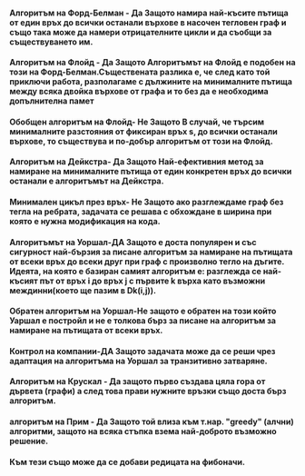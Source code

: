 ﻿#### Алгоритъм на Форд-Белман - Да Защото намира най-късите пътища от един връх до всички останали върхове в насочен тегловен граф и също така може да намери отрицателните цикли и да съобщи за съществуването им.
#### Aлгоритъм на Флойд - Да Защото Алгоритъмът на Флойд е подобен на този на Форд-Белман.Съществената разлика е, че след като той приключи работа, разполагаме с дължините на минималните пътища между всяка двойка върхове от графа и то без да е необходима допълнителна памет
#### Oбобщен алгоритъм на Флойд- Не Защото В случай, че търсим минималните разстояния от фиксиран връх s, до всички останали върхове, то съществува и по-добър алгоритъм от този на Флойд.
#### Aлгоритъм на Дейкстра- Да Защото Най-ефективния метод за намиране на минималните пътища от един конкретен връх до всички останали е алгоритъмът на Дейкстра.
#### Mинимален цикъл през връх- Не Защото ако разглеждаме граф без тегла на ребрата, задачата се решава с обхождане в ширина при която е нужна модификация на кода.
#### Алгоритъмът на Уоршал-ДА Защото е доста популярен и със сигурност най-бързия за писане алгоритъм за намиране на пътищата от всеки връх до всеки друг при граф с произволно тегло на дъгите. Идеята, на която е базиран самият алгоритъм е: разглежда се най-късият път от връх i до връх j с първите k върха като възможни междинни(което ще пазим в Dk(i,j)).
#### Обратен алгоритъм на Уоршал-Не защото е обратен на този който Уаршал е постройл и не е толкова бърз за писане на алгоритъм за намиране на пътищата от всеки връх.
#### Контрол на компании-ДА Защото задачата може да се реши чрез адаптация на алгоритъма на Уоршал за транзитивно затваряне.
#### Алгоритъм на Крускал - Да защото първо създава цяла гора от дървета (графи) а след това прави нужните връзки също доста бърз алгоритъм.
#### алгоритъм на Прим - Да Защото той влиза към т.нар. "greedy" (алчни) алгоритми, защото на всяка стъпка взема най-доброто възможно решение.
#### Към тези също може да се добави редицата на фибоначи.
